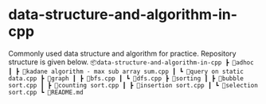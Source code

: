 # data-structure-and-algorithm-in-cpp

Commonly used data structure and algorithm for practice.
Repository structure is given below.
`
📦data-structure-and-algorithm-in-cpp
 ┣ 📂adhoc
 ┃ ┣ 📜kadane algorithm - max sub array sum.cpp
 ┃ ┗ 📜query on static data.cpp
 ┣ 📂graph
 ┃ ┣ 📜bfs.cpp
 ┃ ┗ 📜dfs.cpp
 ┣ 📂sorting
 ┃ ┣ 📜bubble sort.cpp
 ┃ ┣ 📜counting sort.cpp
 ┃ ┣ 📜insertion sort.cpp
 ┃ ┗ 📜selection sort.cpp
 ┗ 📜README.md
 `
